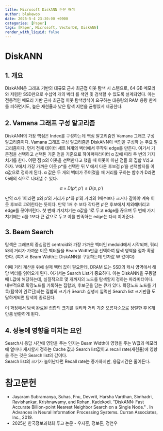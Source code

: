```yaml
---
title: Microsoft DiskANN 논문 해석
author: blakewoo
date: 2025-5-4 23:30:00 +0900
categories: [Paper]
tags: [Paper, Microsoft, VectorDB, DiskANN] 
render_with_liquid: false
---
```


# DiskANN
## 1. 개요 
DiskANN은 그래프 기반의 대규모 근사 최근접 이웃 탐색 시 스템으로, 64 GB 메모리와 저렴한 SSD만으로
수십억 개의 벡터 를 색인 및 검색할 수 있도록 설계되었다. 
이는 전통적인 메모리 기반 근사 최근접 이웃 탐색방식이 요구하는 대용량의 RAM 용량 한계를 피하면서도,
높은 재현율과 낮은 탐색 지연을 균형있게 제공한다.

## 2. Vamana 그래프 구성 알고리즘
DiskANN의 가장 핵심은 Index를 구성하는데 핵심 알고리즘인 Vamana 그래프 구성 알고리즘이다.
Vamana 그래프 구성 알고리즘은 DiskANN이 색인을 구성하 는 주요 알고리즘이다.  먼저 전체 데이터 세트 N개의 벡터에서 무작위 edge를 만든다.
여기서 기준점을 선택하고 선택된 기준 점을 기준으로 하이퍼파라미터 α 값에 따라 두 번의 가지치기를 한다.
어떤 점 p의 이웃을 선택한다고 했을 때 이웃이 아닌 점들 의 집합 V라고 하자.
V에서 가장 가까운 이웃 p*를 선택한 뒤 V 에서 다른 후보점 p’을 선택할지를 이 α값으로 정하게 된다.
α 값은 두 개의 벡터가 주어졌을 때 거리를 구하는 함수가 D라면 아래의 식으로 나태낼 수 있다.

$$ \alpha \times D(p*,p') \le D(p,p') $$

만약 α가 1이라면 p와 p’의 거리가 p*와 p’의 거리의 1배수보다 크거나 같아야 계속 이웃 후보로 고려한다는 뜻이다. 
만약 1배 수 보다 작다면 p’은 후보에서 제외해버리고 edge를 끊어버린다. 첫 번째 가지치기는 α값을 1로 두고 edge를 끊으며 두 번째 가지 치기에는
α를 1보다 큰 값으로 두고 이를 만족하는 edge는 다시 이어준다.

## 3. Beam Search
탐색은 그래프의 중심점인 centroid와 가장 가까운 벡터인 medoid에서 시작되며,
쿼리와의 거리가 가까운 이웃 벡터들을 Beam Width만큼 선택하여 탐색 영역을 점차 확장한다.
(여기서 Beam Width는 DiskANN을 구동하는데 인자값 W 값이다)

이때 거리 계산을 위해 실제 벡터 값이 필요한데, DRAM 또는 SSD의 캐시 영역에서 해당 벡터를 읽어오게 된다.
여기서는 Search List가 중요하다. 이는 DiskANN을 구동할때 L값에 해당하는데, 실질적으로 몇 개까지의 노드를 탐색할지
정하는 파라미터이다. 내부적으로 확장노드를 기록하는 집합과, 후보군을 담는 큐가 있다.
확장노드 노드를 기록(탐색이 완료된)하는 집합의 크기가 Search 실행시 입력한 Search list 크기만큼 도달하게되면 탐색이 종료된다.

이 과정에서 탐색 완료된 집합의 크기를 쿼리와 거리 기준 오름차순으로 정렬한 후 K개 만큼 반환하게 된다.

## 4. 성능에 영향을 미치는 요인
Search시 응답 시간에 영향을 주는 인자는 Beam Width에 영향을 주는 W값과 메모리에 얼마나 캐시할지 정하는 Cache 값과 Search list값이고
recall rate(재현율)에 영향을 주는 것은 Search list의 값이다.   
Search list의 크기가 늘어난다면 Recall rate는 증가하지만, 응답시간은 줄어든다.

# 참고문헌
- Jayaram Subramanya, Suhas, Fnu, Devvrit, Harsha Vardhan, Simhadri, Ravishankar, Krishnawamy, and Rohan, Kadekodi. "DiskANN: Fast Accurate Billion-point Nearest Neighbor Search on a Single Node." . In Advances in Neural Information Processing Systems. Curran Associates, Inc., 2019.
- 2025년 한국정보과학회 투고 논문 - 우지훈, 정보돈, 정연우

